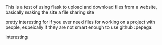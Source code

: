 This is a test of using flask to upload and download files from a website, basically making the site a file sharing site

pretty interesting for if you ever need files for working on a project with people, espeically if they are 
not smart enough to use github :pepega:

interesting
